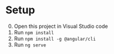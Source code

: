 # Setup

0. Open this project in Visual Studio code
1. Run `npm install`
1. Run `npm install -g @angular/cli`
1. Run `ng serve`
